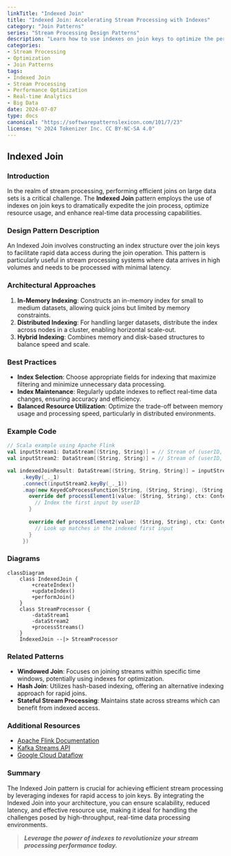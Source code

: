 ```yaml
---
linkTitle: "Indexed Join"
title: "Indexed Join: Accelerating Stream Processing with Indexes"
category: "Join Patterns"
series: "Stream Processing Design Patterns"
description: "Learn how to use indexes on join keys to optimize the performance and speed of joins in stream processing, enhancing scalability and efficiency."
categories:
- Stream Processing
- Optimization
- Join Patterns
tags:
- Indexed Join
- Stream Processing
- Performance Optimization
- Real-time Analytics
- Big Data
date: 2024-07-07
type: docs
canonical: "https://softwarepatternslexicon.com/101/7/23"
license: "© 2024 Tokenizer Inc. CC BY-NC-SA 4.0"
---
```


## Indexed Join

### Introduction
In the realm of stream processing, performing efficient joins on large data sets is a critical challenge. The **Indexed Join** pattern employs the use of indexes on join keys to dramatically expedite the join process, optimize resource usage, and enhance real-time data processing capabilities.

### Design Pattern Description
An Indexed Join involves constructing an index structure over the join keys to facilitate rapid data access during the join operation. This pattern is particularly useful in stream processing systems where data arrives in high volumes and needs to be processed with minimal latency.

### Architectural Approaches
1. **In-Memory Indexing**: Constructs an in-memory index for small to medium datasets, allowing quick joins but limited by memory constraints.
2. **Distributed Indexing**: For handling larger datasets, distribute the index across nodes in a cluster, enabling horizontal scale-out.
3. **Hybrid Indexing**: Combines memory and disk-based structures to balance speed and scale.

### Best Practices
- **Index Selection**: Choose appropriate fields for indexing that maximize filtering and minimize unnecessary data processing.
- **Index Maintenance**: Regularly update indexes to reflect real-time data changes, ensuring accuracy and efficiency.
- **Balanced Resource Utilization**: Optimize the trade-off between memory usage and processing speed, particularly in distributed environments.

### Example Code
```scala
// Scala example using Apache Flink
val inputStream1: DataStream[(String, String)] = // Stream of (userID, userData)
val inputStream2: DataStream[(String, String)] = // Stream of (userID, transactionData)

val indexedJoinResult: DataStream[(String, String, String)] = inputStream1
     .keyBy(_._1)
     .connect(inputStream2.keyBy(_._1))
     .map(new KeyedCoProcessFunction[String, (String, String), (String, String), (String, String, String)] {
       override def processElement1(value: (String, String), ctx: Context, out: Collector[(String, String, String)]): Unit = {
         // Index the first input by userID
       }
       
       override def processElement2(value: (String, String), ctx: Context, out: Collector[(String, String, String)]): Unit = {
         // Look up matches in the indexed first input
       }
     })
```

### Diagrams
```mermaid
classDiagram
    class IndexedJoin {
        +createIndex()
        +updateIndex()
        +performJoin()
    }
    class StreamProcessor {
        -dataStream1
        -dataStream2
        +processStreams()
    }
    IndexedJoin --|> StreamProcessor
```

### Related Patterns
- **Windowed Join**: Focuses on joining streams within specific time windows, potentially using indexes for optimization.
- **Hash Join**: Utilizes hash-based indexing, offering an alternative indexing approach for rapid joins.
- **Stateful Stream Processing**: Maintains state across streams which can benefit from indexed access.

### Additional Resources
- [Apache Flink Documentation](https://flink.apache.org/)
- [Kafka Streams API](https://kafka.apache.org/documentation/streams/)
- [Google Cloud Dataflow](https://cloud.google.com/dataflow/)

### Summary
The Indexed Join pattern is crucial for achieving efficient stream processing by leveraging indexes for rapid access to join keys. By integrating the Indexed Join into your architecture, you can ensure scalability, reduced latency, and effective resource use, making it ideal for handling the challenges posed by high-throughput, real-time data processing environments.

> ___Leverage the power of indexes to revolutionize your stream processing performance today.___
